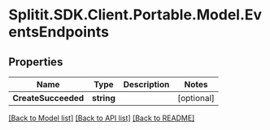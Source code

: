# Splitit.SDK.Client.Portable.Model.EventsEndpoints
## Properties

Name | Type | Description | Notes
------------ | ------------- | ------------- | -------------
**CreateSucceeded** | **string** |  | [optional] 

[[Back to Model list]](../README.md#documentation-for-models) [[Back to API list]](../README.md#documentation-for-api-endpoints) [[Back to README]](../README.md)

